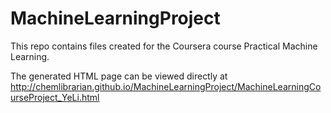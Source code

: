 # MachineLearningProject

This repo contains files created for the Coursera course Practical Machine Learning. 

The generated HTML page can be viewed directly at http://chemlibrarian.github.io/MachineLearningProject/MachineLearningCourseProject_YeLi.html 
